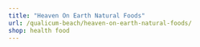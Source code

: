 ```yaml
---
title: "Heaven On Earth Natural Foods"
url: /qualicum-beach/heaven-on-earth-natural-foods/
shop: health food
---
```

